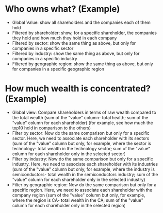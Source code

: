 # Who owns what? (Example)
- Global Value: show all shareholders and the companies each of them hold
- Filtered by shareholder: show, for a specific shareholder, the companies they hold and how much they hold in each company
- Filtered by sector: show the same thing as above, but only for companies in a specific sector
- Filtered by industry: show the same thing as above, but only for companies in a specific industry
- Filtered by geographic region: show the same thing as above, but only for companies in a specific geographic region

# How much wealth is concentrated? (Example)
- Global view: Compare shareholders in terms of raw wealth compared to the total wealth (sum of the "value" column- total health; sum of the "value" column for each shareholder) (for example, see how much the top10 hold in comparison to the others)
- Filter by sector: Now do the same comparison but only for a specific sector. Here, we need to associate each shareholder with its sectors (sum of the "value" column but only, for example, where the sector is technology- total wealth in the technology sector; sum of the "value" column for each shareholder only in the selected sector)
- Filter by industry: Now do the same comparison but only for a specific industry. Here, we need to associate each shareholder with its industries (sum of the "value" column but only, for example, where the industry is semiconductors- total wealth in the semiconductors industry; sum of the "value" column for each shareholder only in the selected industry)
- Filter by geographic region: Now do the same comparison but only for a specific region. Here, we need to associate each shareholder with the company region (sum of the "value" column but only, for example, where the region is CA- total wealth in the CA; sum of the "value" column for each shareholder only in the selected region)